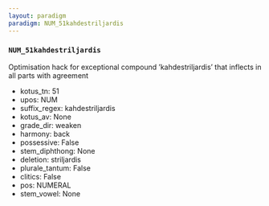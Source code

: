 ```yaml
---
layout: paradigm
paradigm: NUM_51kahdestriljardis
---
```

### ` NUM_51kahdestriljardis `

Optimisation hack for exceptional compound ’kahdestriljardis’ that inflects in all parts with agreement
* kotus_tn: 51
* upos: NUM
* suffix_regex: kahdestriljardis
* kotus_av: None
* grade_dir: weaken
* harmony: back
* possessive: False
* stem_diphthong: None
* deletion: striljardis
* plurale_tantum: False
* clitics: False
* pos: NUMERAL
* stem_vowel: None
